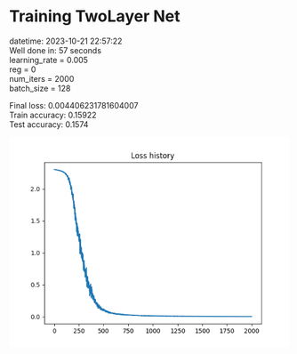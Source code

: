 # Training TwoLayer Net 
datetime: 2023-10-21 22:57:22  
Well done in: 57 seconds  
learning_rate = 0.005  
reg = 0  
num_iters = 2000  
batch_size = 128  

Final loss: 0.004406231781604007   
Train accuracy: 0.15922   
Test accuracy: 0.1574  

<img src="loss.png">
    